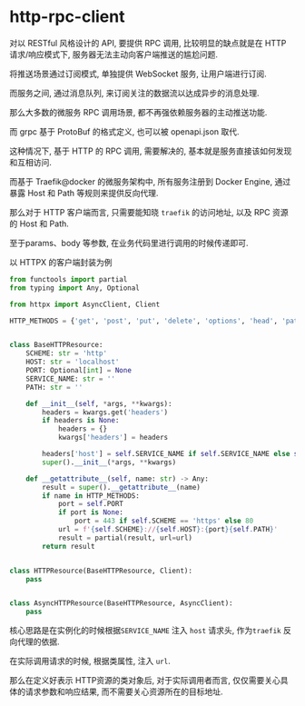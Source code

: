 # http-rpc-client

对以 RESTful 风格设计的 API, 要提供 RPC 调用, 比较明显的缺点就是在 HTTP 请求/响应模式下, 服务器无法主动向客户端推送的尴尬问题.

将推送场景通过订阅模式, 单独提供 WebSocket 服务, 让用户端进行订阅.

而服务之间, 通过消息队列, 来订阅关注的数据流以达成异步的消息处理.

那么大多数的微服务 RPC 调用场景, 都不再强依赖服务器的主动推送功能.

而 grpc 基于 ProtoBuf 的格式定义, 也可以被 openapi.json 取代.

这种情况下, 基于 HTTP 的 RPC 调用, 需要解决的, 基本就是服务直接该如何发现和互相访问.

而基于 Traefik@docker 的微服务架构中, 所有服务注册到 Docker Engine, 通过暴露 Host 和 Path 等规则来提供反向代理.

那么对于 HTTP 客户端而言, 只需要能知晓 `traefik` 的访问地址, 以及 RPC 资源的 Host 和 Path.

至于params、body 等参数, 在业务代码里进行调用的时候传递即可.

以 HTTPX 的客户端封装为例

```python
from functools import partial
from typing import Any, Optional

from httpx import AsyncClient, Client

HTTP_METHODS = {'get', 'post', 'put', 'delete', 'options', 'head', 'patch'}


class BaseHTTPResource:
    SCHEME: str = 'http'
    HOST: str = 'localhost'
    PORT: Optional[int] = None
    SERVICE_NAME: str = ''
    PATH: str = ''

    def __init__(self, *args, **kwargs):
        headers = kwargs.get('headers')
        if headers is None:
            headers = {}
            kwargs['headers'] = headers

        headers['host'] = self.SERVICE_NAME if self.SERVICE_NAME else self.HOST
        super().__init__(*args, **kwargs)

    def __getattribute__(self, name: str) -> Any:
        result = super().__getattribute__(name)
        if name in HTTP_METHODS:
            port = self.PORT
            if port is None:
                port = 443 if self.SCHEME == 'https' else 80
            url = f'{self.SCHEME}://{self.HOST}:{port}{self.PATH}'
            result = partial(result, url=url)
        return result


class HTTPResource(BaseHTTPResource, Client):
    pass


class AsyncHTTPResource(BaseHTTPResource, AsyncClient):
    pass

```

核心思路是在实例化的时候根据`SERVICE_NAME` 注入 `host` 请求头, 作为`traefik` 反向代理的依据.

在实际调用请求的时候, 根据类属性, 注入 `url`.

那么在定义好表示 HTTP资源的类对象后, 对于实际调用者而言, 仅仅需要关心具体的请求参数和响应结果, 而不需要关心资源所在的目标地址.
